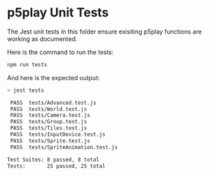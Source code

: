 # p5play Unit Tests

The Jest unit tests in this folder ensure exisiting p5play functions are working as documented.

Here is the command to run the tests:

```bash
npm run tests
```

And here is the expected output:

```bash
> jest tests

 PASS  tests/Advanced.test.js
 PASS  tests/World.test.js
 PASS  tests/Camera.test.js
 PASS  tests/Group.test.js
 PASS  tests/Tiles.test.js
 PASS  tests/InputDevice.test.js
 PASS  tests/Sprite.test.js
 PASS  tests/SpriteAnimation.test.js

Test Suites: 8 passed, 8 total
Tests:       25 passed, 25 total
```
